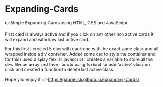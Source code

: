 # Expanding-Cards

👉Simple Expanding Cards using HTML, CSS and JavaScript

First card is always active and if you click on any other non active cards it will expand and withdraw last active card.

For this first i created 5 divs with each one with the exact same class and all wrapped inside a div container.
Added some css to style the container and for this i used display flex.
In javascript i created a variable to store all the divs like an array and then itterate using forEach to add 'active' class on click and created a function to delete last active class.

Hope you enjoy it.
👉https://gabrielish.github.io/Expanding-Cards/
